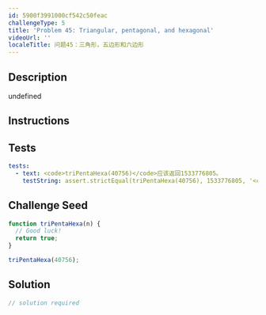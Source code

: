 ```yaml
---
id: 5900f3991000cf542c50feac
challengeType: 5
title: 'Problem 45: Triangular, pentagonal, and hexagonal'
videoUrl: ''
localeTitle: 问题45：三角形，五边形和六边形
---
```


## Description
undefined

## Instructions
<section id="instructions">
</section>

## Tests
<section id='tests'>

```yml
tests:
  - text: <code>triPentaHexa(40756)</code>应该返回1533776805。
    testString: assert.strictEqual(triPentaHexa(40756), 1533776805, '<code>triPentaHexa(40756)</code> should return 1533776805.');

```

</section>

## Challenge Seed
<section id='challengeSeed'>

<div id='js-seed'>

```js
function triPentaHexa(n) {
  // Good luck!
  return true;
}

triPentaHexa(40756);

```

</div>



</section>

## Solution
<section id='solution'>

```js
// solution required
```
</section>
